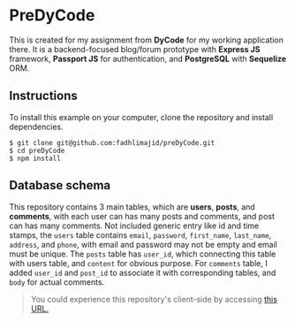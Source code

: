 # PreDyCode
This is created for my assignment from **DyCode** for my working application there.
It is a backend-focused blog/forum prototype with **Express JS** framework, **Passport JS** for authentication, and **PostgreSQL** with **Sequelize** ORM.

## Instructions
To install this example on your computer, clone the repository and install dependencies.
```
$ git clone git@github.com:fadhlimajid/preDyCode.git
$ cd preDyCode
$ npm install
```

## Database schema
This repository contains 3 main tables, which are **users**, **posts**, and **comments**, with each user can has many posts and comments, and post can has many comments.
Not included generic entry like id and time stamps, the `users` table contains `email`, `password`, `first_name`, `last_name`, `address`, and `phone`, with email and password may not be empty and email must be unique.
The `posts` table has `user_id`, which connecting this table with users table, and `content` for obvious purpose.
For `comments` table, I added `user_id` and `post_id` to associate it with corresponding tables, and `body` for actual comments.

> You could experience this repository's client-side by accessing [this URL.](https://predycode.herokuapp.com)
